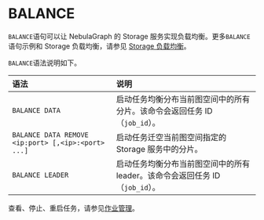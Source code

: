 # BALANCE

`BALANCE`语句可以让 NebulaGraph 的 Storage 服务实现负载均衡。更多`BALANCE`语句示例和 Storage 负载均衡，请参见 [Storage 负载均衡](../8.service-tuning/load-balance.md)。

`BALANCE`语法说明如下。

|语法|说明|
|:---|:---|
|`BALANCE DATA`|启动任务均衡分布当前图空间中的所有分片。该命令会返回任务 ID（`job_id`）。|
|`BALANCE DATA REMOVE <ip:port> [,<ip>:<port> ...]`|启动任务迁空当前图空间指定的 Storage 服务中的分片。|
|`BALANCE LEADER`|启动任务均衡分布当前图空间中的所有 leader。该命令会返回任务 ID（`job_id`）。|
<!-- balance-3.1
|`BALANCE IN ZONE [REMOVE <ip>:<port> [,<ip>:<port> ...]]`|在当前图空间内每个 Zone 内部启动任务均衡分布分片。该命令会返回任务 ID。可以使用`REMOVE`选项指定需要清空的 Storage 节点，该节点的分片会移动到其他节点，方便进行维护。|
|`BALANCE ACROSS ZONE [REMOVE "zone_name" [,"zone_name" ...]]`|在当前图空间内所有 Zone 之间启动任务均衡分布分片，保证各个 Zone 分片数量平衡。该命令会返回任务 ID。可以使用`REMOVE`选项指定需要清空的 Zone，该节点的分片会移动到其他节点，方便进行维护。|

!!! note

    `REMOVE`只能清空当前图空间的分片，如果 Storage 节点的图空间较多，需要切换到不同图空间执行`REMOVE`操作。
-->

查看、停止、重启任务，请参见[作业管理](../3.ngql-guide/4.job-statements.md)。
